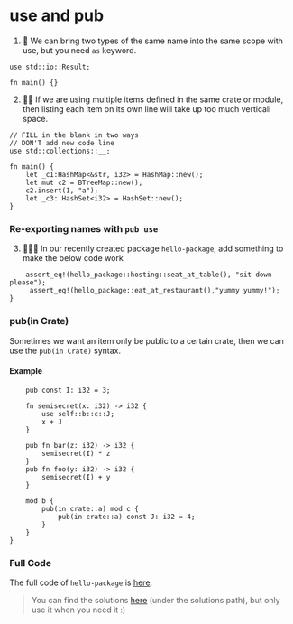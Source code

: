 # use and pub

1. 🌟 We can bring two types of the same name into the same scope with use, but you need `as` keyword.

```rust,editableuse std::fmt::Result;
use std::io::Result;

fn main() {}
```

2. 🌟🌟 If we are using multiple items defined in the same crate or module, then listing each item on its own line will take up too much verticall space.

```rust,editable
// FILL in the blank in two ways
// DON'T add new code line
use std::collections::__;

fn main() {
    let _c1:HashMap<&str, i32> = HashMap::new();
    let mut c2 = BTreeMap::new();
    c2.insert(1, "a");
    let _c3: HashSet<i32> = HashSet::new();
}
```

### Re-exporting names with `pub use`

3. 🌟🌟🌟 In our recently created package `hello-package`, add something to make the below code work

```rust,editablefn main() {
    assert_eq!(hello_package::hosting::seat_at_table(), "sit down please");
     assert_eq!(hello_package::eat_at_restaurant(),"yummy yummy!");
}
```

### pub(in Crate)

Sometimes we want an item only be public to a certain crate, then we can use the `pub(in Crate)` syntax.

#### Example

```rust,editablepub mod a {
    pub const I: i32 = 3;

    fn semisecret(x: i32) -> i32 {
        use self::b::c::J;
        x + J
    }

    pub fn bar(z: i32) -> i32 {
        semisecret(I) * z
    }
    pub fn foo(y: i32) -> i32 {
        semisecret(I) + y
    }

    mod b {
        pub(in crate::a) mod c {
            pub(in crate::a) const J: i32 = 4;
        }
    }
}
```

### Full Code

The full code of `hello-package` is [here](https://github.com/sunface/rust-by-practice/tree/master/practices/hello-package).

> You can find the solutions [here](https://github.com/sunface/rust-by-practice) (under the solutions path), but only use it when you need it :)
